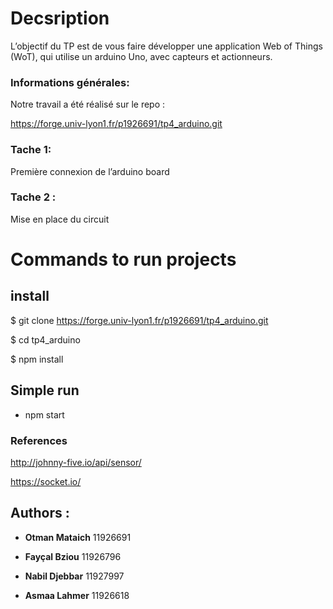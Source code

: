 # Decsription

L’objectif du TP est de vous faire développer une application Web of Things (WoT), qui utilise un arduino Uno, avec capteurs et actionneurs.

### Informations générales:

Notre travail a été réalisé sur le repo :

<https://forge.univ-lyon1.fr/p1926691/tp4_arduino.git>

### Tache 1:

Première connexion de l’arduino board

### Tache 2 :

Mise en place du circuit

# Commands to run projects

## install

\$ git clone https://forge.univ-lyon1.fr/p1926691/tp4_arduino.git

\$ cd tp4_arduino

\$ npm install

## Simple run

- npm start

### References

<http://johnny-five.io/api/sensor/>

<https://socket.io/>

## Authors :

- **Otman Mataich** 11926691

- **Fayçal Bziou** 11926796

- **Nabil Djebbar** 11927997

- **Asmaa Lahmer** 11926618
